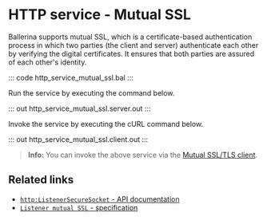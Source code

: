 # HTTP service - Mutual SSL

Ballerina supports mutual SSL, which is a certificate-based authentication process in which two parties (the client and server) authenticate each other by verifying the digital certificates. It ensures that both parties are assured of each other's identity.

::: code http_service_mutual_ssl.bal :::

Run the service by executing the command below.

::: out http_service_mutual_ssl.server.out :::

Invoke the service by executing the cURL command below.

::: out http_service_mutual_ssl.client.out :::

>**Info:** You can invoke the above service via the [Mutual SSL/TLS client](/learn/by-example/http-client-mutual-ssl/).

## Related links
- [`http:ListenerSecureSocket` - API documentation](https://lib.ballerina.io/ballerina/http/latest/records/ListenerSecureSocket)
- [`Listener mutual SSL` - specification](https://ballerina.io/spec/http/#922-listener---mutual-ssl)
